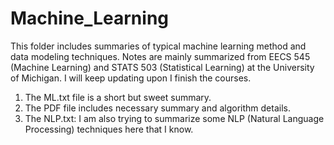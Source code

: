 # Machine_Learning
This folder includes summaries of typical machine learning method and data modeling techniques.
Notes are mainly summarized from EECS 545 (Machine Learning) and STATS 503 (Statistical Learning) at 
the University of Michigan.
I will keep updating upon I finish the courses.

1) The ML.txt file is a short but sweet summary.
2) The PDF file includes necessary summary and algorithm details.
3) The NLP.txt: I am also trying to summarize some NLP (Natural Language Processing) techniques here that I know.
